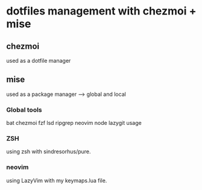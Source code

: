 # dotfiles management with chezmoi + mise

## chezmoi
used as a dotfile manager 

## mise
used as a package manager --> global and local 

### Global tools
bat
chezmoi
fzf
lsd
ripgrep
neovim
node
lazygit
usage

### ZSH 
using zsh with sindresorhus/pure.

### neovim
using LazyVim with my keymaps.lua file.
